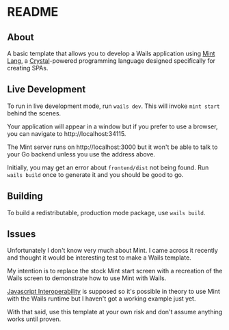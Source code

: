 # README

## About

A basic template that allows you to develop a Wails application using [Mint Lang](https://www.mint-lang.com/), a [Crystal](https://crystal-lang.org/)-powered programming language designed specifically for creating SPAs.

## Live Development

To run in live development mode, run `wails dev`. This will invoke `mint start` behind the scenes.

Your application will appear in a window but if you prefer to use a browser, you can navigate to http://localhost:34115.

The Mint server runs on http://localhost:3000 but it won't be able to talk to your Go backend unless you use the address above.

Initially, you may get an error about `frontend/dist` not being found. Run `wails build` once to generate it and you should be good to go.

## Building

To build a redistributable, production mode package, use `wails build`.

## Issues

Unfortunately I don't know very much about Mint. I came across it recently and thought it would be interesting test to make a Wails template.

My intention is to replace the stock Mint start screen with a recreation of the Wails screen to demonstrate how to use Mint with Wails.

[Javascript Interoperability](https://www.mint-lang.com/guide/reference/javascript-interop) is supposed so it's possible in theory to use Mint with the Wails runtime but I haven't got a working example just yet.

With that said, use this template at your own risk and don't assume anything works until proven.
